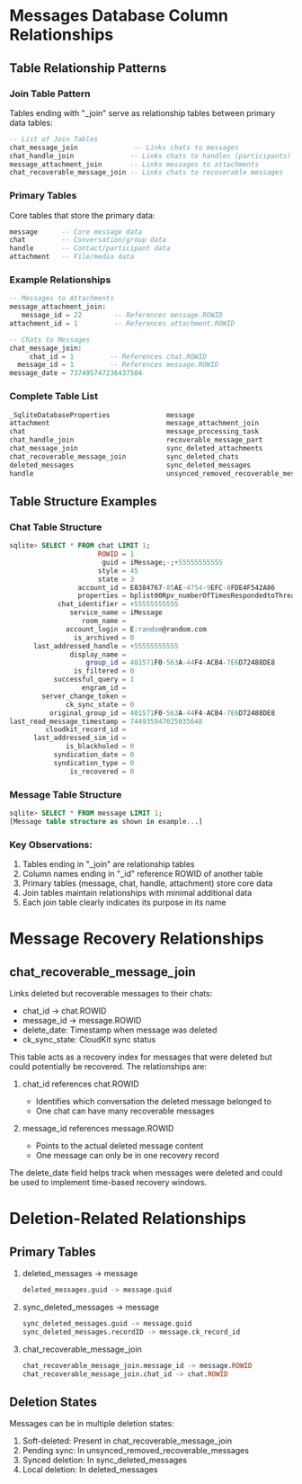 # Messages Database Column Relationships

## Table Relationship Patterns

### Join Table Pattern
Tables ending with "_join" serve as relationship tables between primary data tables:

```sql
-- List of Join Tables
chat_message_join              -- Links chats to messages
chat_handle_join              -- Links chats to handles (participants)
message_attachment_join       -- Links messages to attachments
chat_recoverable_message_join -- Links chats to recoverable messages
```

### Primary Tables
Core tables that store the primary data:
```sql
message      -- Core message data
chat         -- Conversation/group data
handle       -- Contact/participant data
attachment   -- File/media data
```

### Example Relationships
```sql
-- Messages to Attachments
message_attachment_join:
   message_id = 22        -- References message.ROWID
attachment_id = 1         -- References attachment.ROWID

-- Chats to Messages
chat_message_join:
     chat_id = 1         -- References chat.ROWID
  message_id = 1         -- References message.ROWID
message_date = 737495747236437504
```

### Complete Table List
```sql
_SqliteDatabaseProperties              message
attachment                             message_attachment_join
chat                                   message_processing_task
chat_handle_join                       recoverable_message_part
chat_message_join                      sync_deleted_attachments
chat_recoverable_message_join          sync_deleted_chats
deleted_messages                       sync_deleted_messages
handle                                 unsynced_removed_recoverable_messages
```

## Table Structure Examples

### Chat Table Structure
```sql
sqlite> SELECT * FROM chat LIMIT 1;
                      ROWID = 1
                       guid = iMessage;-;+55555555555
                      style = 45
                      state = 3
                 account_id = E8384767-85AE-4754-9EFC-8FDE4F542A86
                 properties = bplist00Rpv_numberOfTimesRespondedtoThreadTLSMD_shouldForceToSMS
            chat_identifier = +55555555555
               service_name = iMessage
                  room_name =
              account_login = E:random@random.com
                is_archived = 0
      last_addressed_handle = +55555555555
               display_name =
                   group_id = 401571F0-563A-44F4-ACB4-7E6D72488DE8
                is_filtered = 0
           successful_query = 1
                  engram_id =
        server_change_token =
              ck_sync_state = 0
          original_group_id = 401571F0-563A-44F4-ACB4-7E6D72488DE8
last_read_message_timestamp = 744935947025035648
         cloudkit_record_id =
      last_addressed_sim_id =
              is_blackholed = 0
           syndication_date = 0
           syndication_type = 0
               is_recovered = 0
```

### Message Table Structure
```sql
sqlite> SELECT * FROM message LIMIT 1;
[Message table structure as shown in example...]
```

### Key Observations:
1. Tables ending in "_join" are relationship tables
2. Column names ending in "_id" reference ROWID of another table
3. Primary tables (message, chat, handle, attachment) store core data
4. Join tables maintain relationships with minimal additional data
5. Each join table clearly indicates its purpose in its name

# Message Recovery Relationships

## chat_recoverable_message_join
Links deleted but recoverable messages to their chats:

- chat_id -> chat.ROWID
- message_id -> message.ROWID
- delete_date: Timestamp when message was deleted
- ck_sync_state: CloudKit sync status

This table acts as a recovery index for messages that were deleted but could potentially be recovered. The relationships are:

1. chat_id references chat.ROWID
   - Identifies which conversation the deleted message belonged to
   - One chat can have many recoverable messages

2. message_id references message.ROWID  
   - Points to the actual deleted message content
   - One message can only be in one recovery record

The delete_date field helps track when messages were deleted and could be used to implement time-based recovery windows.

# Deletion-Related Relationships

## Primary Tables
1. deleted_messages -> message
   ```sql
   deleted_messages.guid -> message.guid
   ```

2. sync_deleted_messages -> message
   ```sql
   sync_deleted_messages.guid -> message.guid
   sync_deleted_messages.recordID -> message.ck_record_id
   ```

3. chat_recoverable_message_join
   ```sql
   chat_recoverable_message_join.message_id -> message.ROWID
   chat_recoverable_message_join.chat_id -> chat.ROWID
   ```

## Deletion States
Messages can be in multiple deletion states:
1. Soft-deleted: Present in chat_recoverable_message_join
2. Pending sync: In unsynced_removed_recoverable_messages
3. Synced deletion: In sync_deleted_messages
4. Local deletion: In deleted_messages